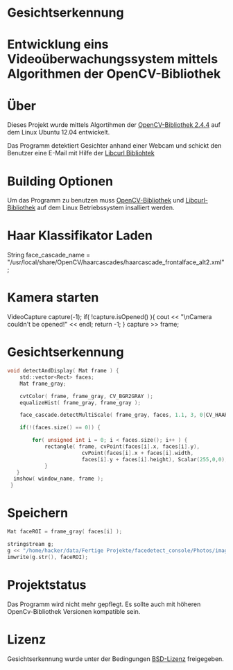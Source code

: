 Gesichtserkennung
=================

Entwicklung eins Videoüberwachungssystem mittels Algorithmen der OpenCV-Bibliothek
==================================================================================

Über
=====

Dieses Projekt wurde mittels Algortihmen der [OpenCV-Bibliothek 2.4.4](http://opencv.willowgarage.com/wiki/) auf dem Linux Ubuntu 12.04 entwickelt.


Das Programm detektiert Gesichter anhand einer Webcam und schickt den Benutzer eine E-Mail mit Hilfe der [Libcurl Bibliohtek](http://curl.haxx.se/libcurl/)


Building Optionen
=================
Um das Programm zu benutzen muss [OpenCV-Bibliothek](http://opencv.org/downloads.html) und [Libcurl-Bibliothek](http://curl.haxx.se/download.html) auf dem Linux Betriebssystem insalliert werden.
 

Haar Klassifikator Laden
========================
String face_cascade_name = "/usr/local/share/OpenCV/haarcascades/haarcascade_frontalface_alt2.xml";

Kamera starten
==============

VideoCapture capture(-1); 
     if( !capture.isOpened() ){ 
             cout << "\nCamera couldn't be opened!" << endl; return -1; 
      }
     capture >> frame; 

Gesichtserkennung
=================
```objective-c
void detectAndDisplay( Mat frame ) {
    std::vector<Rect> faces;		
    Mat frame_gray;		

    cvtColor( frame, frame_gray, CV_BGR2GRAY );
    equalizeHist( frame_gray, frame_gray );

    face_cascade.detectMultiScale( frame_gray, faces, 1.1, 3, 0|CV_HAAR_SCALE_IMAGE, Size(30, 30) );

    if(!(faces.size() == 0)) {

        for( unsigned int i = 0; i < faces.size(); i++ ) {
            rectangle( frame, cvPoint(faces[i].x, faces[i].y),
                        cvPoint(faces[i].x + faces[i].width,
                        faces[i].y + faces[i].height), Scalar(255,0,0),1,8,0);
            }
   }
  imshow( window_name, frame );
 }
 ```

Speichern
=========
```objective-c
Mat faceROI = frame_gray( faces[i] );

stringstream g;
g << "/home/hacker/data/Fertige Projekte/facedetect_console/Photos/image" << i << ".jpg";
imwrite(g.str(), faceROI);
```


Projektstatus
==============
Das Programm wird nicht mehr gepflegt.
Es sollte auch mit höheren OpenCv-Bibliothek Versionen kompatible sein.

Lizenz
======
Gesichtserkennung wurde unter der Bedingungen [BSD-Lizenz](http://de.wikipedia.org/wiki/BSD-Lizenz) freigegeben.
